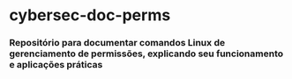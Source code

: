 # cybersec-doc-perms
### Repositório para documentar comandos Linux de gerenciamento de permissões, explicando seu funcionamento e aplicações práticas

